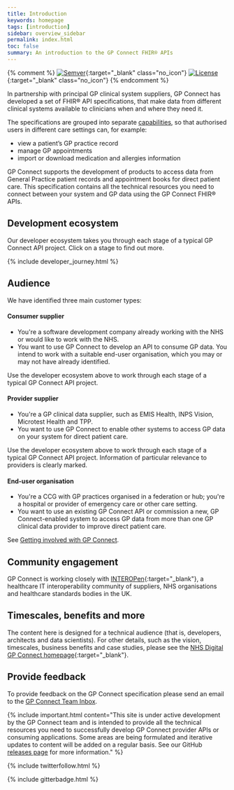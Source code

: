```yaml
---
title: Introduction
keywords: homepage
tags: [introduction]
sidebar: overview_sidebar
permalink: index.html
toc: false
summary: An introduction to the GP Connect FHIR® APIs
---
```


{% comment %}
[![Semver](http://img.shields.io/badge/semver-2.0.0-yellow.svg)](http://semver.org/spec/v2.0.0.html){:target="_blank" class="no_icon"} [![License](http://img.shields.io/:license-apache2-blue.svg)](http://www.apache.org/licenses/LICENSE-2.0.html){:target="_blank" class="no_icon"} 
{% endcomment %}

In partnership with principal GP clinical system suppliers, GP Connect has developed a set of FHIR&reg; API specifications, that make data from different clinical systems available to clinicians when and where they need it.

The specifications are grouped into separate [capabilities](/overview_priority_capabilities.html), so that authorised users in different care settings can, for example:  

* view a patient’s GP practice record
*	manage GP appointments
* import or download medication and allergies information

GP Connect supports the development of products to access data from General Practice patient records and appointment books for direct patient care. This specification contains all the technical resources you need to connect between your system and GP data using the GP Connect FHIR® APIs.

## Development ecosystem ##

Our developer ecosystem takes you through each stage of a typical GP Connect API project. Click on a stage to find out more.

{% include developer_journey.html %}

## Audience ##
We have identified three main customer types:

#### Consumer supplier ####
*	You're a software development company already working with the NHS or would like to work with the NHS.
*	You want to use GP Connect to develop an API to consume GP data. You intend to work with a suitable end-user organisation, which you may or may not have already identified.

Use the developer ecosystem above to work through each stage of a typical GP Connect API project.

#### Provider supplier ####
*	You're a GP clinical data supplier, such as EMIS Health, INPS Vision, Microtest Health and TPP.
*	You want to use GP Connect to enable other systems to access GP data on your system for direct patient care.

Use the developer ecosystem above to work through each stage of a typical GP Connect API project. Information of particular relevance to providers is clearly marked.

#### End-user organisation ####
*	You're a CCG with GP practices organised in a federation or hub; you're a hospital or provider of emergency care or other care setting.
*	You want to use an existing GP Connect API or commission a new, GP Connect-enabled system to access GP data from more than one GP clinical data provider to improve direct patient care.

See [Getting involved with GP Connect](https://digital.nhs.uk/services/gp-connect/getting-involved-with-gp-connect#information-for-commissioning-or-end-user-organisations).

## Community engagement ##
GP Connect is working closely with [INTEROPen](http://www.interopen.org/){:target="_blank"}, a healthcare IT interoperability community of suppliers, NHS organisations and healthcare standards bodies in the UK.

## Timescales, benefits and more
The content here is designed for a technical audience (that is, developers, architects and data scientists). For other details, such as the vision, timescales, business benefits and case studies, please see the [NHS Digital GP Connect homepage](https://digital.nhs.uk/article/1275/GP-Connect){:target="_blank"}.

## Provide feedback ##
To provide feedback on the GP Connect specification please send an email to the [GP Connect Team Inbox](mailto://gpconnect@nhs.net).

{% include important.html content="This site is under active development by the GP Connect team and is intended to provide all the technical resources you need to successfully develop GP Connect provider APIs or consuming applications. Some areas are being formulated and iterative updates to content will be added on a regular basis. See our GitHub [releases page](https://github.com/nhsconnect/gpconnect/releases) for more information." %}

{% include twitterfollow.html %}

{% include gitterbadge.html %}
